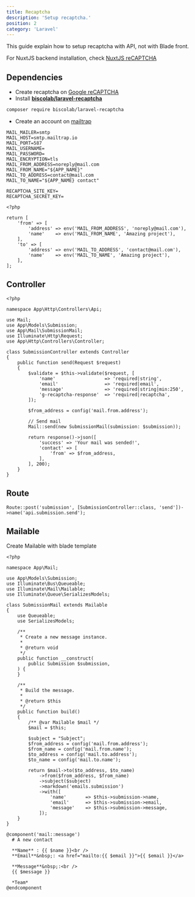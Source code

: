 ```yaml
---
title: Recaptcha
description: 'Setup recaptcha.'
position: 2
category: 'Laravel'
---
```


This guide explain how to setup recaptcha with API, not with Blade front.

<alert>

For NuxtJS backend installation, check [NuxtJS reCAPTCHA](/documentation/development/frameworks/nuxtjs/recaptcha)

</alert>

## Dependencies

- Create recaptcha on [Google reCAPTCHA](https://www.google.com/recaptcha/admin)
- Install [**biscolab/laravel-recaptcha**](https://github.com/biscolab/laravel-recaptcha)

```bash
composer require biscolab/laravel-recaptcha
```

- Create an account on [mailtrap](https://mailtrap.io)

```js[.env]
MAIL_MAILER=smtp
MAIL_HOST=smtp.mailtrap.io
MAIL_PORT=587
MAIL_USERNAME=
MAIL_PASSWORD=
MAIL_ENCRYPTION=tls
MAIL_FROM_ADDRESS=noreply@mail.com
MAIL_FROM_NAME="${APP_NAME}"
MAIL_TO_ADDRESS=contact@mail.com
MAIL_TO_NAME="${APP_NAME} contact"

RECAPTCHA_SITE_KEY=
RECAPTCHA_SECRET_KEY=
```

```php[config/mail.php]
<?php

return [
    'from' => [
        'address' => env('MAIL_FROM_ADDRESS', 'noreply@mail.com'),
        'name'    => env('MAIL_FROM_NAME', 'Amazing project'),
    ],
    'to' => [
        'address' => env('MAIL_TO_ADDRESS', 'contact@mail.com'),
        'name'    => env('MAIL_TO_NAME', 'Amazing project'),
    ],
];
```

## Controller

```php[app/Http/Controllers/Api/SubmissionController.php]
<?php

namespace App\Http\Controllers\Api;

use Mail;
use App\Models\Submission;
use App\Mail\SubmissionMail;
use Illuminate\Http\Request;
use App\Http\Controllers\Controller;

class SubmissionController extends Controller
{
    public function send(Request $request)
    {
        $validate = $this->validate($request, [
            'name'                  => 'required|string',
            'email'                 => 'required|email',
            'message'               => 'required|string|min:250',
            'g-recaptcha-response'  => 'required|recaptcha',
        ]);
        
        $from_address = config('mail.from.address');

        // Send mail
        Mail::send(new SubmissionMail(submission: $submission));

        return response()->json([
            'success' => 'Your mail was sended!',
            'contact' => [
                'from' => $from_address,
            ],
        ], 200);
    }
}
```

## Route

```php[routes/api.php]
Route::post('submission', [SubmissionController::class, 'send'])->name('api.submission.send');
```

## Mailable

Create Mailable with blade template

```php[app/Mail/SubmissionMail.php]
<?php

namespace App\Mail;

use App\Models\Submission;
use Illuminate\Bus\Queueable;
use Illuminate\Mail\Mailable;
use Illuminate\Queue\SerializesModels;

class SubmissionMail extends Mailable
{
    use Queueable;
    use SerializesModels;

    /**
     * Create a new message instance.
     *
     * @return void
     */
    public function __construct(
        public Submission $submission,
    ) {
    }

    /**
     * Build the message.
     *
     * @return $this
     */
    public function build()
    {
        /** @var Mailable $mail */
        $mail = $this;

        $subject = "Subject";
        $from_address = config('mail.from.address');
        $from_name = config('mail.from.name');
        $to_address = config('mail.to.address');
        $to_name = config('mail.to.name');

        return $mail->to($to_address, $to_name)
            ->from($from_address, $from_name)
            ->subject($subject)
            ->markdown('emails.submission')
            ->with([
                'name'       => $this->submission->name,
                'email'      => $this->submission->email,
                'message'    => $this->submission->message,
            ]);
    }
}
```

```php[resources/views/emails/submission.blade.php]
@component('mail::message')
  # A new contact

  **Name** : {{ $name }}<br />
  **Email**&nbsp;: <a href="mailto:{{ $email }}">{{ $email }}</a>

  **Message**&nbsp;:<br />
  {{ $message }}

  *Team*
@endcomponent
```
